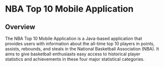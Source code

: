 # NBA Top 10 Mobile Application

## Overview
The NBA Top 10 Mobile Application is a Java-based application that provides users with information about the all-time top 10 players in points, assists, rebounds, and steals in the National Basketball Association (NBA). It aims to give basketball enthusiasts easy access to historical player statistics and achievements in these four major statistical categories.

## 


